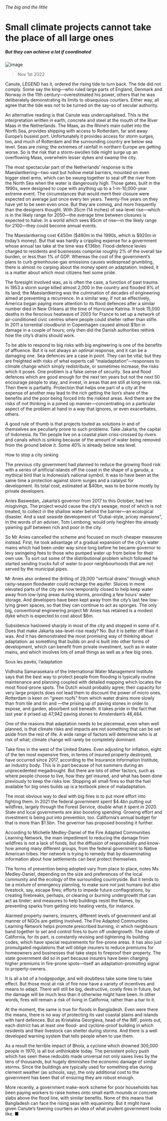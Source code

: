 ###### The big and the little
# Small climate projects cannot take the place of all large ones 
##### But they can achieve a lot if coordinated 
![image](images/20221105_SRD003.jpg) 
> Nov 1st 2022 
Canute, LEGEND has it, ordered the rising tide to turn back. The tide did not comply. Some say the king—who ruled large parts of England, Denmark and Norway in the 11th century—overestimated his power, others that he was deliberately demonstrating its limits to obsequious courtiers. Either way, all agree that the tide was not to be turned on the say-so of secular authority. 
An alternative reading is that Canute was undercapitalised. This is the interpretation written in earth, concrete and steel at the mouth of the River Maas in the Netherlands. The Maas, as the Rhine’s main outlet into the North Sea, provides shipping with access to Rotterdam, far and away Europe’s busiest port. Unfortunately it provides access for storm surges, too, and much of Rotterdam and the surrounding country are below sea level. Seas are rising; the extremes of rainfall in northern Europe are getting worse. So is the risk that a storm-swollen tide might surge up an overflowing Maas, overwhelm lesser dykes and swamp the city. 
The most spectacular part of the Netherlands’ response is the Maeslantkering—two vast but hollow metal barriers, mounted on even bigger steel arms, which can be swung together to seal off the river from the North Sea when the water is dangerously high. Those gates, built in the 1990s, were designed to cope with anything up to a 1-in-10,000-year extreme event. The circumstances that would merit their closure were expected on average just once every ten years. Twenty-five years on they have yet to be seen even once. But they are coming, and more frequently than the designers thought. With 35cm (14 inches) of sea-level rise—which is in the likely range for 2050—the average time between closures is expected to halve. In a world which sees 85cm of rise—in the likely range for 2100—they could become annual events.
The Maeslantkering cost €450m ($490m in the 1990s, which is $920m in today’s money). But that was hardly a crippling expense for a government whose annual tax take at the time was €136bn. Flood-defence levies charged to residents and businesses comprise roughly 2% of the overall tax burden, or less than 1% of GDP. Whereas the cost of the government’s plans to curb greenhouse-gas emissions causes widespread grumbling, there is almost no carping about the money spent on adaptation. Indeed, it is a matter about which most citizens feel some pride.
The foresight involved was, as is often the case, a function of past trauma. In 1953 a storm surge killed almost 2,000 in the country and flooded 9% of its land; the Maeslantkering was the culmination of decades of engineering aimed at preventing a recurrence. In a similar way, if not as effectively, America began paying more attention to its flood defences after a similar number died in New Orleans at the time of Hurricane Katrina. It took 15,000 deaths in the ferocious heatwave of 2003 for France to set up a network of air-conditioned civic centres where people could shelter rather than stifle. In 2011 a torrential cloudburst in Copenhagen caused almost $1bn in damage in a couple of hours; only then did the Danish authorities rethink how the city’s drains should work.
To be able to respond to big risks with big engineering is one of the benefits of affluence. But it is not always an optimal response, and it can be a damaging one. Sea defences are a case in point. They can be vital; but they are freighted with risks of what experts call “maladaptation”—responses to climate change which simply redistribute, or sometimes increase, the risks which it poses. One problem is a false sense of security. Sea and flood defences which are good enough for the next ten years but not the next 50 encourage people to stay, and invest, in areas that are still at long-term risk. Then there is partiality. Protection that helps one part of a city at the expense of another may lead to the rich getting the lion’s share of the benefits and the poor being forced into the riskiest areas. And there are the risks of not thinking in a joined up manner—concentrating on a particular aspect of the problem at hand in a way that ignores, or even exacerbates, others. 
A good rule of thumb is that projects touted as solutions in and of themselves are peculiarly prone to such problems. Take Jakarta, the capital of Indonesia. Its 11m people live on a coastal plain criss-crossed by rivers and canals which is sinking because of the amount of water being removed from the ground below it. Some 40% is already below sea level.
How to stop a city sinking
The previous city government had planned to reduce the growing flood risk with a series of artificial islands off the coast in the shape of a garuda, a mythical bird that is Indonesia’s national symbol. It was to have been at the same time a protection against storm surges and a catalyst for development. Its total cost, estimated at $40bn, was to be borne mostly by private developers. 
Anies Baswedan, Jakarta’s governor from 2017 to this October, had two misgivings. The project would cause the city’s sewage, most of which is not treated, to collect in the shallow water behind the barrier—an ecological disaster. And a vast seaside development of “Dubai-style, pricey mansions”, in the words of an adviser, Tom Lembong, would only heighten the already yawning gulf between rich and poor in the city. 
So Mr Anies cancelled the scheme and focused on much cheaper measures instead. First, he took advantage of a gradual expansion of the city’s water mains which had been under way since long before he became governor to levy swingeing fees to those who pumped water up from below for their own use. To sort out some of the distributional problem which followed he started sending trucks full of water to poor neighbourhoods that are not served by the municipal pipes.
Mr Anies also ordered the drilling of 29,000 “vertical drains” through which rainy-season floodwater could recharge the aquifer. Sluices in more elevated parts of the city are now temporarily closed to help keep water away from low-lying areas during storms, providing a few hours’ water storage. And developers have been kept away from the city’s last few low-lying green spaces, so that they can continue to act as sponges. The only big, conventional engineering project Mr Anies has retained is a modest dyke which is expected to cost about $6m.
Subsidence haslowed sharply in most of the city and stopped in some of it. Does that make Jakarta sea-level-rise ready? No. But it is better off than it was. And it has demonstrated the most promising way of thinking about adaptation: as something that builds on and is built into other forms of development, which can benefit from private investment, such as in water mains, and which involves lots of small things as well as a few big ones. 
Sous les pavés, l’adaptation
Vidhisha Samarasekara of the International Water Management Institute says that the best way to protect people from flooding is typically routine maintenance and planning coupled with detailed mapping which locates the most flood-prone spots. The Dutch would probably agree; their capacity for very large projects does not lead them to discount the power of micro ones. Rotterdam is keen on “green roofs” from which water drains more slowly than from tile and tin and —the prising up of paving stones in order to expose, and garden, absorbent soil beneath. It takes pride in the fact that last year it prised up 47,942 paving stones to Amsterdam’s 46,484.
One of the reasons that adaptation needs to be piecemeal, even when well planned, is that climate risks and impacts are not something that can be set aside from the rest of life. A wide range of factors will determine who is at risk of what; climate change will rarely be completely dominant. 
Take fires in the west of the United States. Even adjusting for inflation, eight of the ten most expensive fires, in terms of insured property destroyed, have occurred since 2017, according to the Insurance Information Institute, an industry body. This is in part because of hot summers during an unprecedented megadrought. But there are lots of other factors, such as where people choose to live, how they get insured, and what has been done previously to keep the risks low. Stopping all small fires so that the fuel available for big ones builds up is a textbook piece of maladaptation.

The most obvious way to deal with big fires is to put more effort into fighting them. In 2021 the federal government spent $4.4bn putting out wildfires, largely through the Forest Service, double what it spent in 2020. State and local governments are also boosting spending. Growing effort and investment is being put into prevention, too. California’s annual budget for that is more than $1.5bn. The governor has proposed boosting it further. 
According to Michelle Medley-Daniel of the Fire Adapted Communities Learning Network, the main impediment to reducing the damage from wildfires is not a lack of funds, but the diffusion of responsibility and know-how among many different groups, from the federal government to Native American tribes. Her network is trying to remedy that by disseminating information about how settlements can best protect themselves. 
The forms of prevention being adopted vary from place to place, notes Ms Medley-Daniel, depending on the size and preferences of the local community and the ecology of the surrounding countryside. But it tends to be a mixture of emergency planning, to make sure not just humans but also livestock, say, escape fires; efforts to impede future conflagrations, by creating firebreaks, perhaps, or clearing or burning undergrowth that can act as tinder; and measures to help buildings resist the flames, by preventing sparks from getting into heating vents, for instance.
Alarmed property owners, insurers, different levels of government and all manner of NGOs are getting involved. The Fire Adapted Communities Learning Network helps promote prescribed burning, in which neighbours band together to set and control fires to burn off undergrowth. The state of California, for its part, is constantly revising and tightening its building codes, which have special requirements for fire-prone areas. It has also just promulgated regulations that will oblige insurers to reduce premiums for homeowners and businesses that take steps to fireproof their property. The state government did so in part because insurers have been charging higher premiums in fire-prone spots—itself an adaptation-promoting signal to property-owners.
It is all a bit of a hodgepodge, and will doubtless take some time to take effect. But those most at risk of fire now have a variety of incentives and means to adapt. There will still be big, destructive, costly fires in future, but the damage will be much less than it otherwise might have been. In other words, fires will remain a risk of living in California, rather than a bar to it. 
At the moment, the same is true for floods in Bangladesh. Even were there the means, there is no way of protecting its vast coastal plains and islands with hard defences. But as Kristalina Georgieva, head of the IMF, points out, each district has at least one flood- and cyclone-proof building in which residents and their livestock can shelter during storms. And there is a well developed warning system that tells people when to use them. 
As a result the terrible impact of Bhola, a cyclone which drowned 300,000 people in 1970, is all but unthinkable today. The persistent policy push which has seen these redoubts made universal not only saves lives by the tens of thousands, but hugely diminishes the economic damage of similar storms. Since the buildings are typically used for something else during clement weather (as schools, say), the only additional cost to the government has been that of ensuring they are robust enough. 
More recently, a government make-work scheme for poor households has been paying workers to raise homes onto small earth mounds or concrete slabs above the flood line, with similar benefits. None of this means that Bangladesh can face the rising seas with equanimity. But it might have given Canute’s fawning courtiers an idea of what prudent government looks like. ■
